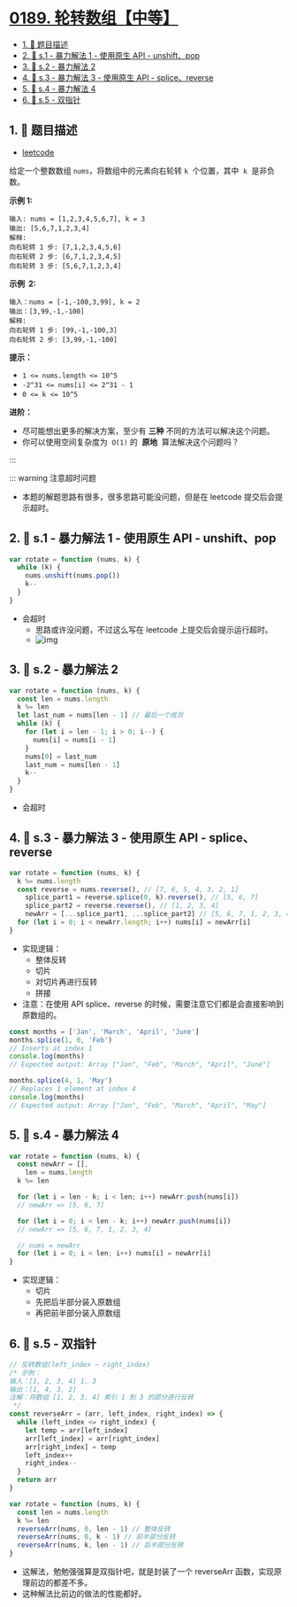 # [0189. 轮转数组【中等】](https://github.com/tnotesjs/TNotes.leetcode/tree/main/notes/0189.%20%E8%BD%AE%E8%BD%AC%E6%95%B0%E7%BB%84%E3%80%90%E4%B8%AD%E7%AD%89%E3%80%91)

<!-- region:toc -->

- [1. 📝 题目描述](#1--题目描述)
- [2. 🎯 s.1 - 暴力解法 1 - 使用原生 API - unshift、pop](#2--s1---暴力解法-1---使用原生-api---unshiftpop)
- [3. 🎯 s.2 - 暴力解法 2](#3--s2---暴力解法-2)
- [4. 🎯 s.3 - 暴力解法 3 - 使用原生 API - splice、reverse](#4--s3---暴力解法-3---使用原生-api---splicereverse)
- [5. 🎯 s.4 - 暴力解法 4](#5--s4---暴力解法-4)
- [6. 🎯 s.5 - 双指针](#6--s5---双指针)

<!-- endregion:toc -->

## 1. 📝 题目描述

- [leetcode](https://leetcode.cn/problems/rotate-array/)

给定一个整数数组 `nums`，将数组中的元素向右轮转 `k`  个位置，其中  `k`  是非负数。

**示例 1:**

```
输入: nums = [1,2,3,4,5,6,7], k = 3
输出: [5,6,7,1,2,3,4]
解释:
向右轮转 1 步: [7,1,2,3,4,5,6]
向右轮转 2 步: [6,7,1,2,3,4,5]
向右轮转 3 步: [5,6,7,1,2,3,4]
```

**示例  2:**

```
输入：nums = [-1,-100,3,99], k = 2
输出：[3,99,-1,-100]
解释:
向右轮转 1 步: [99,-1,-100,3]
向右轮转 2 步: [3,99,-1,-100]
```

**提示：**

- `1 <= nums.length <= 10^5`
- `-2^31 <= nums[i] <= 2^31 - 1`
- `0 <= k <= 10^5`

**进阶：**

- 尽可能想出更多的解决方案，至少有 **三种** 不同的方法可以解决这个问题。
- 你可以使用空间复杂度为  `O(1)` 的  **原地**  算法解决这个问题吗？

:::

::: warning 注意超时问题

- 本题的解题思路有很多，很多思路可能没问题，但是在 leetcode 提交后会提示超时。

## 2. 🎯 s.1 - 暴力解法 1 - 使用原生 API - unshift、pop

```js
var rotate = function (nums, k) {
  while (k) {
    nums.unshift(nums.pop())
    k--
  }
}
```

- 会超时
  - 思路或许没问题，不过这么写在 leetcode 上提交后会提示运行超时。
  - ![img](https://cdn.jsdelivr.net/gh/tnotesjs/imgs@main/2024-11-16-20-22-55.png)

## 3. 🎯 s.2 - 暴力解法 2

```js
var rotate = function (nums, k) {
  const len = nums.length
  k %= len
  let last_num = nums[len - 1] // 最后一个成员
  while (k) {
    for (let i = len - 1; i > 0; i--) {
      nums[i] = nums[i - 1]
    }
    nums[0] = last_num
    last_num = nums[len - 1]
    k--
  }
}
```

- 会超时

## 4. 🎯 s.3 - 暴力解法 3 - 使用原生 API - splice、reverse

```js
var rotate = function (nums, k) {
  k %= nums.length
  const reverse = nums.reverse(), // [7, 6, 5, 4, 3, 2, 1]
    splice_part1 = reverse.splice(0, k).reverse(), // [5, 6, 7]
    splice_part2 = reverse.reverse(), // [1, 2, 3, 4]
    newArr = [...splice_part1, ...splice_part2] // [5, 6, 7, 1, 2, 3, 4]
  for (let i = 0; i < newArr.length; i++) nums[i] = newArr[i]
}
```

- 实现逻辑：
  - 整体反转
  - 切片
  - 对切片再进行反转
  - 拼接
- 注意：在使用 API splice、reverse 的时候，需要注意它们都是会直接影响到原数组的。

```js
const months = ['Jan', 'March', 'April', 'June']
months.splice(1, 0, 'Feb')
// Inserts at index 1
console.log(months)
// Expected output: Array ["Jan", "Feb", "March", "April", "June"]

months.splice(4, 1, 'May')
// Replaces 1 element at index 4
console.log(months)
// Expected output: Array ["Jan", "Feb", "March", "April", "May"]
```

## 5. 🎯 s.4 - 暴力解法 4

```js
var rotate = function (nums, k) {
  const newArr = [],
    len = nums.length
  k %= len

  for (let i = len - k; i < len; i++) newArr.push(nums[i])
  // newArr => [5, 6, 7]

  for (let i = 0; i < len - k; i++) newArr.push(nums[i])
  // newArr => [5, 6, 7, 1, 2, 3, 4]

  // nums = newArr
  for (let i = 0; i < len; i++) nums[i] = newArr[i]
}
```

- 实现逻辑：
  - 切片
  - 先把后半部分装入原数组
  - 再把前半部分装入原数组

## 6. 🎯 s.5 - 双指针

```js
// 反转数组(left_index ~ right_index)
/* 示例：
输入：[1, 2, 3, 4] 1, 3
输出：[1, 4, 3, 2]
注解：将数组 [1, 2, 3, 4] 索引 1 到 3 的部分进行反转
 */
const reverseArr = (arr, left_index, right_index) => {
  while (left_index <= right_index) {
    let temp = arr[left_index]
    arr[left_index] = arr[right_index]
    arr[right_index] = temp
    left_index++
    right_index--
  }
  return arr
}

var rotate = function (nums, k) {
  const len = nums.length
  k %= len
  reverseArr(nums, 0, len - 1) // 整体反转
  reverseArr(nums, 0, k - 1) // 前半部分反转
  reverseArr(nums, k, len - 1) // 后半部分反转
}
```

- 这解法，勉勉强强算是双指针吧，就是封装了一个 reverseArr 函数，实现原理前边的都差不多。
- 这种解法比前边的做法的性能都好。
